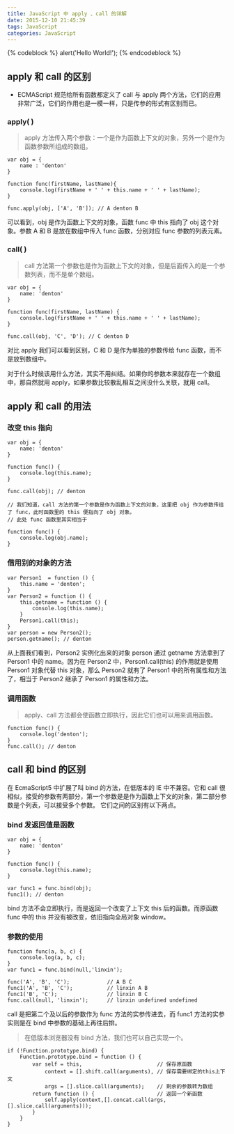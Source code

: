 ```yaml
---
title: JavaScript 中 apply 、call 的详解
date: 2015-12-10 21:45:39
tags: JavaScript
categories: JavaScript
---
```


{% codeblock %}
alert('Hello World!');
{% endcodeblock %}

## apply 和 call 的区别

- ECMAScript 规范给所有函数都定义了 call 与 apply 两个方法，它们的应用非常广泛，它们的作用也是一模一样，只是传参的形式有区别而已。

### apply( )
<!-- more -->
> apply 方法传入两个参数：一个是作为函数上下文的对象，另外一个是作为函数参数所组成的数组。

```
var obj = {
    name : 'denton'
}

function func(firstName, lastName){
    console.log(firstName + ' ' + this.name + ' ' + lastName);
}

func.apply(obj, ['A', 'B']); // A denton B
```

可以看到，obj 是作为函数上下文的对象，函数 func 中 this 指向了 obj 这个对象。参数 A 和 B 是放在数组中传入 func 函数，分别对应 func 参数的列表元素。

### call( )

> call 方法第一个参数也是作为函数上下文的对象，但是后面传入的是一个参数列表，而不是单个数组。

```
var obj = {
    name: 'denton'
}

function func(firstName, lastName) {
    console.log(firstName + ' ' + this.name + ' ' + lastName);
}

func.call(obj, 'C', 'D'); // C denton D
```

对比 apply 我们可以看到区别，C 和 D 是作为单独的参数传给 func 函数，而不是放到数组中。

对于什么时候该用什么方法，其实不用纠结。如果你的参数本来就存在一个数组中，那自然就用 apply，如果参数比较散乱相互之间没什么关联，就用 call。

## apply 和 call 的用法

### 改变 this 指向

```
var obj = {
    name: 'denton'
}

function func() {
    console.log(this.name);
}

func.call(obj); // denton

// 我们知道，call 方法的第一个参数是作为函数上下文的对象，这里把 obj 作为参数传给了 func，此时函数里的 this 便指向了 obj 对象。
// 此处 func 函数里其实相当于

function func() {
    console.log(obj.name);
}
```

### 借用别的对象的方法
```
var Person1  = function () {
    this.name = 'denton';
}
var Person2 = function () {
    this.getname = function () {
        console.log(this.name);
    }
    Person1.call(this);
}
var person = new Person2();
person.getname(); // denton
```
从上面我们看到，Person2 实例化出来的对象 person 通过 getname 方法拿到了 Person1 中的 name。因为在 Person2 中，Person1.call(this) 的作用就是使用 Person1 对象代替 this 对象，那么 Person2 就有了 Person1 中的所有属性和方法了，相当于 Person2 继承了 Person1 的属性和方法。

### 调用函数

> apply、call 方法都会使函数立即执行，因此它们也可以用来调用函数。

```
function func() {
    console.log('denton');
}
func.call(); // denton
```

## call 和 bind 的区别

在 EcmaScript5 中扩展了叫 bind 的方法，在低版本的 IE 中不兼容。它和 call 很相似，接受的参数有两部分，第一个参数是是作为函数上下文的对象，第二部分参数是个列表，可以接受多个参数。
它们之间的区别有以下两点。

### bind 发返回值是函数

```
var obj = {
    name: 'denton'
}

function func() {
    console.log(this.name);
}

var func1 = func.bind(obj);
func1(); // denton
```

bind 方法不会立即执行，而是返回一个改变了上下文 this 后的函数。而原函数 func 中的 this 并没有被改变，依旧指向全局对象 window。

### 参数的使用

```
function func(a, b, c) {
    console.log(a, b, c);
}
var func1 = func.bind(null,'linxin');

func('A', 'B', 'C');            // A B C
func1('A', 'B', 'C');           // linxin A B
func1('B', 'C');                // linxin B C
func.call(null, 'linxin');      // linxin undefined undefined
```

call 是把第二个及以后的参数作为 func 方法的实参传进去，而 func1 方法的实参实则是在 bind 中参数的基础上再往后排。

> 在低版本浏览器没有 bind 方法，我们也可以自己实现一个。

```
if (!Function.prototype.bind) {
    Function.prototype.bind = function () {
        var self = this,                        // 保存原函数
            context = [].shift.call(arguments), // 保存需要绑定的this上下文
            args = [].slice.call(arguments);    // 剩余的参数转为数组
        return function () {                    // 返回一个新函数
            self.apply(context,[].concat.call(args, [].slice.call(arguments)));
        }
    }
}
```